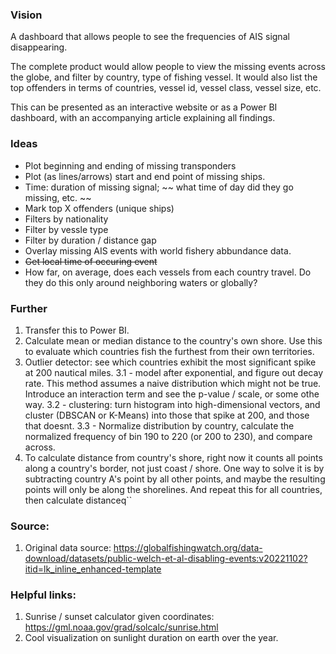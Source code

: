 ### Vision
A dashboard that allows people to see the frequencies of AIS signal disappearing. 

The complete product would allow people to view the missing events across the globe, and filter by country, type of fishing vessel. It would also list the top offenders in terms of countries, vessel id, vessel class, vessel size, etc. 

This can be presented as an interactive website or as a Power BI dashboard, with an accompanying article explaining all findings. 

### Ideas
- Plot beginning and ending of missing transponders
- Plot (as lines/arrows) start and end point of missing ships. 
- Time: duration of missing signal; ~~ what time of day did they go missing, etc. ~~
- Mark top X offenders (unique ships)
- Filters by nationality
- Filter by vessle type
- Filter by duration / distance gap
- Overlay missing AIS events with world fishery abbundance data. 
- ~~Get local time of occuring event~~
- How far, on average, does each vessels from each country travel. Do they do this only around neighboring waters or globally? 


### Further
1. Transfer this to Power BI. 
2. Calculate mean or median distance to the country's own shore. Use this to evaluate which countries fish the furthest from their own territories. 
3. Outlier detector: see which countries exhibit the most significant spike at 200 nautical miles. 
3.1 - model after exponential, and figure out decay rate. This method assumes a naive distribution which might not be true. Introduce an interaction term and see the p-value / scale, or some othe way. 
3.2 - clustering: turn histogram into high-dimensional vectors, and cluster (DBSCAN or K-Means) into those that spike at 200, and those that doesnt. 
3.3 - Normalize distribution by country, calculate the normalized frequency of bin  190 to 220 (or 200 to 230), and compare across. 
4. To calculate distance from country's shore, right now it counts all points along a country's border, not just coast / shore. One way to solve it is by subtracting country A's point by all other points, and maybe the resulting points will only be along the shorelines. And repeat this for all countries, then calculate distanceq``

### Source:
1. Original data source: https://globalfishingwatch.org/data-download/datasets/public-welch-et-al-disabling-events:v20221102?itid=lk_inline_enhanced-template


### Helpful links:
1. Sunrise / sunset calculator given coordinates: https://gml.noaa.gov/grad/solcalc/sunrise.html
2. Cool visualization on sunlight duration on earth over the year. 
